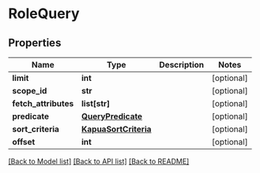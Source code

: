 # RoleQuery

## Properties
Name | Type | Description | Notes
------------ | ------------- | ------------- | -------------
**limit** | **int** |  | [optional] 
**scope_id** | **str** |  | [optional] 
**fetch_attributes** | **list[str]** |  | [optional] 
**predicate** | [**QueryPredicate**](QueryPredicate.md) |  | [optional] 
**sort_criteria** | [**KapuaSortCriteria**](KapuaSortCriteria.md) |  | [optional] 
**offset** | **int** |  | [optional] 

[[Back to Model list]](../README.md#documentation-for-models) [[Back to API list]](../README.md#documentation-for-api-endpoints) [[Back to README]](../README.md)


